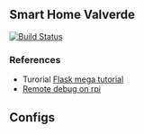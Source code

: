 ## Smart Home Valverde

[![Build Status](https://travis-ci.org/citylife4/SmartHome_PortoWeb.svg?branch=master)](https://travis-ci.org/citylife4/SmartHome_PortoWeb)


### References
* Turorial [Flask mega tutorial](https://blog.miguelgrinberg.com/post/the-flask-mega-tutorial-part-i-hello-world)
* [Remote debug on rpi](https://nathanpjones.com/2016/02/remote-debug-gpio-on-raspberry-pi/)  

## Configs
